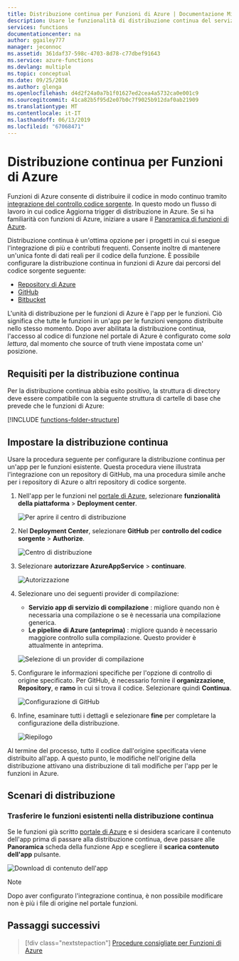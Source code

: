 ```yaml
---
title: Distribuzione continua per Funzioni di Azure | Documentazione Microsoft
description: Usare le funzionalità di distribuzione continua del servizio App di Azure per pubblicare le funzioni.
services: functions
documentationcenter: na
author: ggailey777
manager: jeconnoc
ms.assetid: 361daf37-598c-4703-8d78-c77dbef91643
ms.service: azure-functions
ms.devlang: multiple
ms.topic: conceptual
ms.date: 09/25/2016
ms.author: glenga
ms.openlocfilehash: d4d2f24a0a7b1f01627ed2cea4a5732ca0e001c9
ms.sourcegitcommit: 41ca82b5f95d2e07b0c7f9025b912daf0ab21909
ms.translationtype: MT
ms.contentlocale: it-IT
ms.lasthandoff: 06/13/2019
ms.locfileid: "67068471"
---
```

# <a name="continuous-deployment-for-azure-functions"></a>Distribuzione continua per Funzioni di Azure

Funzioni di Azure consente di distribuire il codice in modo continuo tramito [integrazione del controllo codice sorgente](functions-deployment-technologies.md#source-control). In questo modo un flusso di lavoro in cui codice Aggiorna trigger di distribuzione in Azure. Se si ha familiarità con funzioni di Azure, iniziare a usare il [Panoramica di funzioni di Azure](functions-overview.md).

Distribuzione continua è un'ottima opzione per i progetti in cui si esegue l'integrazione di più e contributi frequenti. Consente inoltre di mantenere un'unica fonte di dati reali per il codice della funzione. È possibile configurare la distribuzione continua in funzioni di Azure dai percorsi del codice sorgente seguente:

* [Repository di Azure](https://azure.microsoft.com/services/devops/repos/)
* [GitHub](https://github.com)
* [Bitbucket](https://bitbucket.org/)

L'unità di distribuzione per le funzioni di Azure è l'app per le funzioni. Ciò significa che tutte le funzioni in un'app per le funzioni vengono distribuite nello stesso momento. Dopo aver abilitata la distribuzione continua, l'accesso al codice di funzione nel portale di Azure è configurato come *sola lettura*, dal momento che source of truth viene impostata come un' posizione.

## <a name="requirements-for-continuous-deployment"></a>Requisiti per la distribuzione continua

Per la distribuzione continua abbia esito positivo, la struttura di directory deve essere compatibile con la seguente struttura di cartelle di base che prevede che le funzioni di Azure:

[!INCLUDE [functions-folder-structure](../../includes/functions-folder-structure.md)]

## <a name="credentials"></a>Impostare la distribuzione continua

Usare la procedura seguente per configurare la distribuzione continua per un'app per le funzioni esistente. Questa procedura viene illustrata l'integrazione con un repository di GitHub, ma una procedura simile anche per i repository di Azure o altri repository di codice sorgente.

1. Nell'app per le funzioni nel [portale di Azure](https://portal.azure.com), selezionare **funzionalità della piattaforma** > **Deployment center**.

    ![Per aprire il centro di distribuzione](./media/functions-continuous-deployment/platform-features.png)

2. Nel **Deployment Center**, selezionare **GitHub** per **controllo del codice sorgente** > **Authorize**.

    ![Centro di distribuzione](./media/functions-continuous-deployment/github.png)

3. Selezionare **autorizzare AzureAppService** > **continuare**.

    ![Autorizzazione](./media/functions-continuous-deployment/authorize.png)

4. Selezionare uno dei seguenti provider di compilazione:

    * **Servizio app di servizio di compilazione** : migliore quando non è necessaria una compilazione o se è necessaria una compilazione generica.
    * **Le pipeline di Azure (anteprima)** : migliore quando è necessario maggiore controllo sulla compilazione. Questo provider è attualmente in anteprima.

    ![Selezione di un provider di compilazione](./media/functions-continuous-deployment/build.png)

5. Configurare le informazioni specifiche per l'opzione di controllo di origine specificato. Per GitHub, è necessario fornire il **organizzazione**, **Repository**, e **ramo** in cui si trova il codice. Selezionare quindi **Continua**.

    ![Configurazione di GitHub](./media/functions-continuous-deployment/github-specifics.png)

6. Infine, esaminare tutti i dettagli e selezionare **fine** per completare la configurazione della distribuzione.

    ![Riepilogo](./media/functions-continuous-deployment/summary.png)

Al termine del processo, tutto il codice dall'origine specificata viene distribuito all'app. A questo punto, le modifiche nell'origine della distribuzione attivano una distribuzione di tali modifiche per l'app per le funzioni in Azure.

## <a name="deployment-scenarios"></a>Scenari di distribuzione

<a name="existing"></a>
### <a name="move-existing-functions-to-continuous-deployment"></a>Trasferire le funzioni esistenti nella distribuzione continua

Se le funzioni già scritto [portale di Azure](https://portal.azure.com) e si desidera scaricare il contenuto dell'app prima di passare alla distribuzione continua, deve passare alle **Panoramica** scheda della funzione App e scegliere il **scarica contenuto dell'app** pulsante.

![Download di contenuto dell'app](./media/functions-continuous-deployment/download.png)

> [!NOTE]
> Dopo aver configurato l'integrazione continua, è non possibile modificare non è più i file di origine nel portale funzioni.

## <a name="next-steps"></a>Passaggi successivi

> [!div class="nextstepaction"]
> [Procedure consigliate per Funzioni di Azure](functions-best-practices.md)
